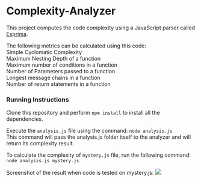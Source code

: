 # Complexity-Analyzer
This project computes the code complexity using a JavaScript parser called [Esprima](https://esprima.org/).  

The following metrics can be calculated using this code:  
Simple Cyclomatic Complexity  
Maximum Nesting Depth of a function  
Maximum number of conditions in a function  
Number of Parameters passed to a function  
Longest message chains in a function  
Number of return statements in a function  

### Running Instructions
Clone this repository and perform ```npm install``` to install all the dependencies.  

Execute the ```analysis.js``` file using the command: ```node analysis.js```  
This command will pass the analysis.js folder itself to the analyzer and will return its complexity result.  

To calculate the complexity of ```mystery.js``` file, run the following command:  
```node analysis.js mystery.js```  

Screenshot of the result when code is tested on mystery.js:
![](/result.png)
